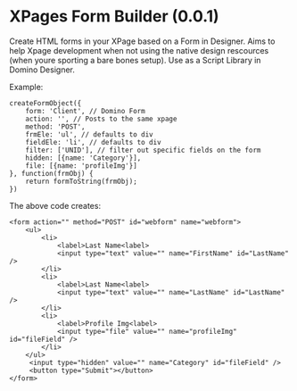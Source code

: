 XPages Form Builder (0.0.1)
=======

Create HTML forms in your XPage based on a Form in Designer. Aims to help Xpage development when not using the native design rescources (when youre sporting a bare bones setup). Use as a Script Library in Domino Designer. 

Example:

	createFormObject({
		form: 'Client', // Domino Form
		action: '', // Posts to the same xpage
		method: 'POST',
		frmEle: 'ul', // defaults to div
		fieldEle: 'li', // defaults to div
		filter: ['UNID'], // filter out specific fields on the form
		hidden: [{name: 'Category'}],
		file: [{name: 'profileImg'}]
	}, function(frmObj) {
		return formToString(frmObj);
	})

The above code creates:

 	<form action="" method="POST" id="webform" name="webform">
	 	<ul>
	 		<li>
	 			<label>Last Name<label>
	 			<input type="text" value="" name="FirstName" id="LastName" />
	 		</li>
	 		<li>
	 			<label>Last Name<label>
	 			<input type="text" value="" name="LastName" id="LastName" />
	 		</li>
	 		<li>
	 			<label>Profile Img<label>
	 			<input type="file" value="" name="profileImg" id="fileField" />
	 		</li>
	 	</ul>
	 	 <input type="hidden" value="" name="Category" id="fileField" />
	 	 <button type="Submit"></button>
	</form>